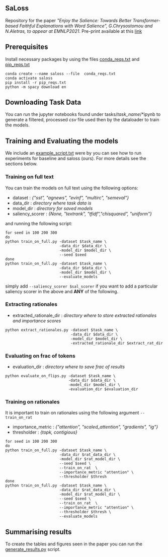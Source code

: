 ## SaLoss

Repository for the paper *"Enjoy the Salience: Towards Better Transformer-based Faithful Explanations with Word Salience", G.Chrysostomou and N.Aletras, to appear at EMNLP2021*. Pre-print available at this [link](https://arxiv.org/pdf/*)

## Prerequisites

Install necessary packages by using the files  [conda_reqs.txt](https://github.com/GChrysostomou/sal-loss_/blob/main/conda_reqs.txt) and  [pip_reqs.txt](https://github.com/GChrysostomou/sal-loss_/blob/main/pip_reqs.txt)  

```
conda create --name saloss --file  conda_reqs.txt
conda activate saloss
pip install -r pip_reqs.txt
python -m spacy download en
```

## Downloading Task Data
You can run the jupyter notebooks found under tasks/*task_name*/\*ipynb to generate a filtered, processed *csv* file used then by the dataloader to train the models.

## Training and Evaluating the models

We include an [example_script.txt](https://github.com/GChrysostomou/sal-loss_/blob/main/example_script.txt) were by you can see how to run experiments for baseline and saloss (ours). For more details see the sections below.

### Training on full text

You can train the models on full text using the following options: 

* dataset : *{"sst", "agnews", "evinf", "multirc", "semeval"}*
* data_dir : *directory where task data is* 
* model_dir : *directory for saved models*
* saliency_scorer : *{None, "textrank", "tfidf","chisquared", "uniform"}*

and running the following script:

``` 
for seed in 100 200 300
do
python train_on_full.py -dataset $task_name \
                        -data_dir $data_dir \
                        -model_dir $model_dir \ 
                        --seed $seed 
done
python train_on_full.py -dataset $task_name \
                        -data_dir $data_dir \
                        -model_dir $model_dir \ 
                        --evaluate_models
```

simply add ```--saliency_scorer $sal_scorer``` if you want to add a particular saliency scorer in the above and <b>ANY</b> of the following.

### Extracting rationales

* extracted_rationale_dir : *directory where to store extracted rationales and importance scores* 

```
python extract_rationales.py -dataset $task_name \
                             -data_dir $data_dir \
                             -model_dir $model_dir \
                             -extracted_rationale_dir $extract_rat_dir
```

### Evaluating on frac of tokens

* evaluation_dir : *directory where to save frac of results*

``` 
python evaluate_on_flips.py -dataset $task_name \
                            -data_dir $data_dir \
                            -model_dir $model_dir \
                            -evaluation_dir $evaluation_dir 
```

### Training on rationales 

It is important to train on rationales using the following argument ```--train_on_rat```

* importance_metric : *{"attention", "scaled_attention", "gradients", "ig"}*
* thresholder : *{topk, contigious}*

```
for seed in 100 200 300
do
python train_on_full.py -dataset $task_name \
                        -data_dir $rat_data_dir \
                        -model_dir $rat_model_dir \
                        --seed $seed \
                        --train_on_rat  \
                        --importance_metric "attention" \
                        --thresholder $thresh
done
python train_on_full.py -dataset $task_name \
                        -data_dir $rat_data_dir \
                        -model_dir $rat_model_dir \
                        --seed $seed \
                        --train_on_rat  \
                        --importance_metric "attention" \
                        --thresholder $thresh \
                        --evaluate_models
```


## Summarising results

To create the tables and figures seen in the paper you can run the [generate_results.py](https://github.com/GChrysostomou/sal-loss_/blob/main/src/utils/generate_results.py) script.
